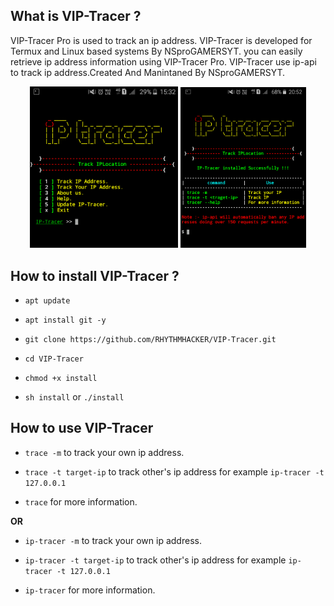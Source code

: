 ## What is VIP-Tracer ?

VIP-Tracer Pro is used to track an ip address. VIP-Tracer is developed for Termux and Linux based systems By NSproGAMERSYT. you can easily retrieve ip address information using VIP-Tracer Pro. VIP-Tracer use ip-api to track ip address.Created And Manintaned By NSproGAMERSYT.

<p align="center">
<img width="47%" src="src/Screenshot_2018-08-06-15-32-17-1.png"/>
<img width="40%" src="src/Screenshot_2020-05-17-20-52-59-1.png"/>
</p>

## How to install VIP-Tracer ?

* `apt update`

* `apt install git -y`

* `git clone https://github.com/RHYTHMHACKER/VIP-Tracer.git`

* `cd VIP-Tracer`

* `chmod +x install`

* `sh install` or `./install`


## How to use VIP-Tracer

* `trace -m` to track your own ip address.

* `trace -t target-ip` to track other's ip address for example `ip-tracer -t 127.0.0.1`

* `trace` for more information.

**OR**

* `ip-tracer -m` to track your own ip address.

* `ip-tracer -t target-ip` to track other's ip address for example `ip-tracer -t 127.0.0.1`

* `ip-tracer` for more information.

